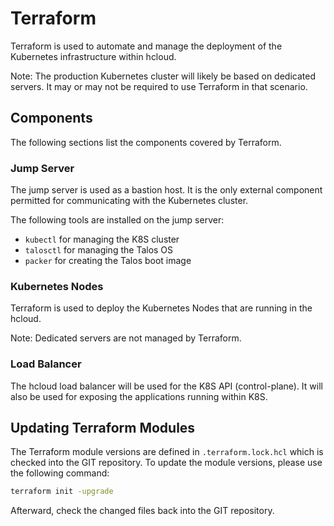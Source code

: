 # Terraform

Terraform is used to automate and manage the deployment of the Kubernetes infrastructure within hcloud.

Note: The production Kubernetes cluster will likely be based on dedicated servers.
It may or may not be required to use Terraform in that scenario.

## Components

The following sections list the components covered by Terraform.

### Jump Server

The jump server is used as a bastion host.
It is the only external component permitted for communicating with the Kubernetes cluster.

The following tools are installed on the jump server:

- `kubectl` for managing the K8S cluster
- `talosctl` for managing the Talos OS
- `packer` for creating the Talos boot image

### Kubernetes Nodes

Terraform is used to deploy the Kubernetes Nodes that are running in the hcloud.

Note: Dedicated servers are not managed by Terraform.

### Load Balancer

The hcloud load balancer will be used for the K8S API (control-plane).
It will also be used for exposing the applications running within K8S.

## Updating Terraform Modules

The Terraform module versions are defined in `.terraform.lock.hcl` which is checked into the GIT repository.
To update the module versions, please use the following command:

```bash
terraform init -upgrade
```

Afterward, check the changed files back into the GIT repository.
